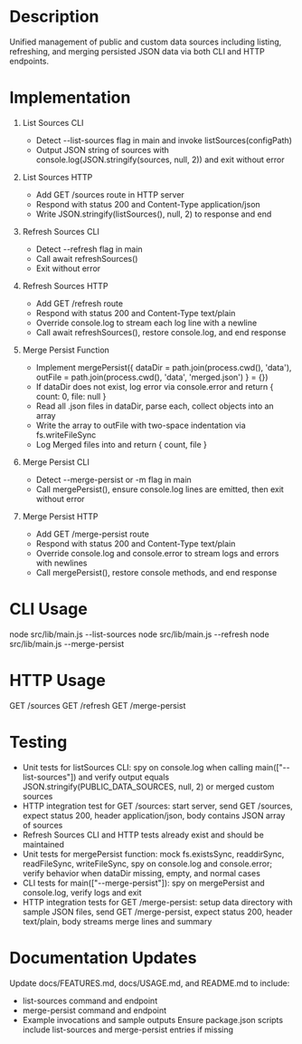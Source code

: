 # Description
Unified management of public and custom data sources including listing, refreshing, and merging persisted JSON data via both CLI and HTTP endpoints.

# Implementation

1. List Sources CLI
   - Detect --list-sources flag in main and invoke listSources(configPath)
   - Output JSON string of sources with console.log(JSON.stringify(sources, null, 2)) and exit without error

2. List Sources HTTP
   - Add GET /sources route in HTTP server
   - Respond with status 200 and Content-Type application/json
   - Write JSON.stringify(listSources(), null, 2) to response and end

3. Refresh Sources CLI
   - Detect --refresh flag in main
   - Call await refreshSources()
   - Exit without error

4. Refresh Sources HTTP
   - Add GET /refresh route
   - Respond with status 200 and Content-Type text/plain
   - Override console.log to stream each log line with a newline
   - Call await refreshSources(), restore console.log, and end response

5. Merge Persist Function
   - Implement mergePersist({ dataDir = path.join(process.cwd(), 'data'), outFile = path.join(process.cwd(), 'data', 'merged.json') } = {})
   - If dataDir does not exist, log error via console.error and return { count: 0, file: null }
   - Read all .json files in dataDir, parse each, collect objects into an array
   - Write the array to outFile with two-space indentation via fs.writeFileSync
   - Log Merged <count> files into <outFile> and return { count, file }

6. Merge Persist CLI
   - Detect --merge-persist or -m flag in main
   - Call mergePersist(), ensure console.log lines are emitted, then exit without error

7. Merge Persist HTTP
   - Add GET /merge-persist route
   - Respond with status 200 and Content-Type text/plain
   - Override console.log and console.error to stream logs and errors with newlines
   - Call mergePersist(), restore console methods, and end response

# CLI Usage

node src/lib/main.js --list-sources
node src/lib/main.js --refresh
node src/lib/main.js --merge-persist

# HTTP Usage

GET /sources
GET /refresh
GET /merge-persist

# Testing

- Unit tests for listSources CLI: spy on console.log when calling main(["--list-sources"]) and verify output equals JSON.stringify(PUBLIC_DATA_SOURCES, null, 2) or merged custom sources
- HTTP integration test for GET /sources: start server, send GET /sources, expect status 200, header application/json, body contains JSON array of sources
- Refresh Sources CLI and HTTP tests already exist and should be maintained
- Unit tests for mergePersist function: mock fs.existsSync, readdirSync, readFileSync, writeFileSync, spy on console.log and console.error; verify behavior when dataDir missing, empty, and normal cases
- CLI tests for main(["--merge-persist"]): spy on mergePersist and console.log, verify logs and exit
- HTTP integration tests for GET /merge-persist: setup data directory with sample JSON files, send GET /merge-persist, expect status 200, header text/plain, body streams merge lines and summary

# Documentation Updates

Update docs/FEATURES.md, docs/USAGE.md, and README.md to include:
- list-sources command and endpoint
- merge-persist command and endpoint
- Example invocations and sample outputs
Ensure package.json scripts include list-sources and merge-persist entries if missing